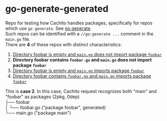 # go-generate-generated

Repo for testing how Cachito handles packages, specifically for repos which use `go generate`. See [go generate](https://go.dev/blog/generate). <br/>
Such repos can be identified with a `//go:generate ...` comment in the `main.go` file. <br/>
There are **4** of these repos with distinct characteristics: <br/>
1. [Directory foobar is empty and `main.go` does not import package `foobar`](https://github.com/cachito-testing/go-generate) <br/>
2. **Directory foobar contains `foobar.go` and `main.go` does not import package `foobar`** <br/>
3. [Directory foobar is empty and `main.go` imports package `foobar`](https://github.com/cachito-testing/go-generate-imported) <br/>
4. [Directory foobar contains `foobar.go` and `main.go` imports package `foobar`](https://github.com/cachito-testing/go-generate-imported-generated) <br/>

This is **case 2**. In this case, Cachito request recognizes both "main" and "foobar" as packages (2pkg, 0dep) <br/>
├── foobar <br/>
│   └── foobar.go ("package foobar", generated) <br/>
└── main.go ("package main") <br/>
